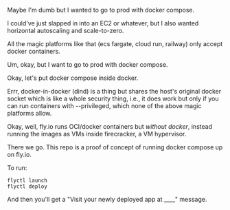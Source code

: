 Maybe I'm dumb but I wanted to go to prod with docker compose.

I could've just slapped in into an EC2 or whatever, but I also wanted horizontal autoscaling and scale-to-zero.

All the magic platforms like that (ecs fargate, cloud run, railway) only accept docker containers.

Um, okay, but I want to go to prod with docker compose.

Okay, let's put docker compose inside docker.

Errr, docker-in-docker (dind) is a thing but shares the host's original docker socket which is like a whole security thing, i.e., it does work but only if you can run containers with --privileged, which none of the above magic platforms allow.

Okay, well, fly.io runs OCI/docker containers but *without docker*, instead running the images as VMs inside firecracker, a VM hypervisor.

There we go. This repo is a proof of concept of running docker compose up on fly.io.

To run:

```
flyctl launch
flyctl deploy
```

And then you'll get a "Visit your newly deployed app at ____" message.
